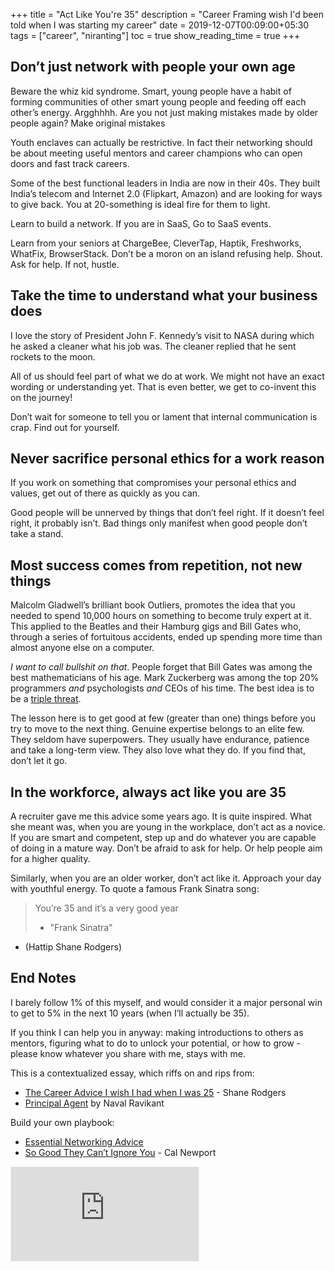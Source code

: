 +++
title = "Act Like You're 35"
description = "Career Framing wish I'd been told when I was starting my career"
date = 2019-12-07T00:09:00+05:30
tags = ["career", "niranting"]
toc = true
show_reading_time = true
+++

## Don’t just network with people your own age

Beware the whiz kid syndrome. Smart, young people have a habit of forming communities of other smart young people and feeding off each other’s energy. Argghhhh. Are you not just making mistakes made by older people again? Make original mistakes 

Youth enclaves can actually be restrictive. In fact their networking should be about meeting useful mentors and career champions who can open doors and fast track careers. 

Some of the best functional leaders in India are now in their 40s. They built India’s telecom and Internet 2.0 (Flipkart, Amazon) and are looking for ways to give back. You at 20-something is ideal fire for them to light. 

Learn to build a network. If you are in SaaS, Go to SaaS events.

Learn from your seniors at ChargeBee, CleverTap, Haptik, Freshworks, WhatFix, BrowserStack. Don’t be a moron on an island refusing help. Shout. Ask for help. If not, hustle.

## Take the time to understand what your business does

I love the story of President John F. Kennedy’s visit to NASA during which he asked a cleaner what his job was. The cleaner replied that he sent rockets to the moon. 

All of us should feel part of what we do at work. We might not have an exact wording or understanding yet. That is even better, we get to co-invent this on the journey!  

Don’t wait for someone to tell you or lament that internal communication is crap. Find out for yourself.

## Never sacrifice personal ethics for a work reason

If you work on something that compromises your personal ethics and values, get out of there as quickly as you can. 

Good people will be unnerved by things that don’t feel right. If it doesn’t feel right, it probably isn’t. Bad things only manifest when good people don’t take a stand.

## Most success comes from repetition, not new things

Malcolm Gladwell’s brilliant book Outliers, promotes the idea that you needed to spend 10,000 hours on something to become truly expert at it. This applied to the Beatles and their Hamburg gigs and Bill Gates who, through a series of fortuitous accidents, ended up spending more time than almost anyone else on a computer.

_I want to call bullshit on that_. People forget that Bill Gates was among the best mathematicians of his age. Mark Zuckerberg was among the top 20% programmers _and_ psychologists _and_ CEOs of his time. The best idea is to be a [triple threat](https://dilbertblog.typepad.com/the_dilbert_blog/2007/07/career-advice.html).

The lesson here is to get good at few (greater than one) things before you try to move to the next thing. Genuine expertise belongs to an elite few. They seldom have superpowers. They usually have endurance, patience and take a long-term view. They also love what they do. If you find that, don’t let it go.

## In the workforce, always act like you are 35

A recruiter gave me this advice some years ago. It is quite inspired. What she meant was, when you are young in the workplace, don’t act as a novice. If you are smart and competent, step up and do whatever you are capable of doing in a mature way. Don’t be afraid to ask for help. Or help people aim for a higher quality.

Similarly, when you are an older worker, don’t act like it. Approach your day with youthful energy. To quote a famous Frank Sinatra song:

> You’re 35 and it’s a very good year
> - "Frank Sinatra"

- (Hattip Shane Rodgers)

## End Notes

I barely follow 1% of this myself, and would consider it a major personal win to get to 5% in the next 10 years (when I’ll actually be 35). 

If you think I can help you in anyway: making introductions to others as mentors, figuring what to do to unlock your potential, or how to grow - please know whatever you share with me, stays with me. 

This is a contextualized essay, which riffs on and rips from:

* [The Career Advice I wish I had when I was 25](https://www.linkedin.com/pulse/career-advice-i-wish-had-25-shane-rodgers/) - Shane Rodgers
* [Principal Agent](https://nav.al/principal-agent) by Naval Ravikant

Build your own playbook:

* [Essential Networking Advice](https://firstround.com/review/reach-out-stay-in-touch-and-deepen-your-connections-with-this-essential-networking-advice/)
* [So Good They Can’t Ignore You](https://www.amazon.com/gp/product/1455509124/) - Cal Newport

<iframe src="https://niranting.substack.com/embed" style="border:1px solid #EEE; background:white;" frameborder="0" scrolling="no"></iframe>
